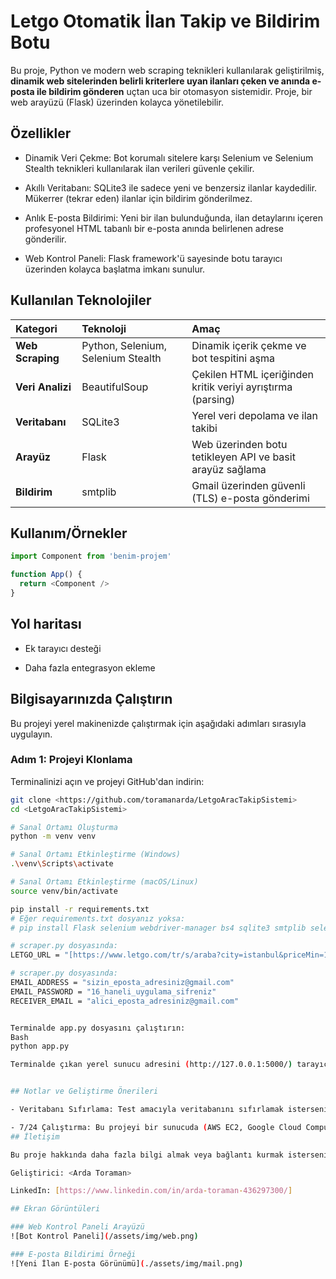 
# Letgo Otomatik İlan Takip ve Bildirim Botu

Bu proje, Python ve modern web scraping teknikleri kullanılarak geliştirilmiş, **dinamik web sitelerinden belirli kriterlere uyan ilanları çeken ve anında e-posta ile bildirim gönderen** uçtan uca bir otomasyon sistemidir. Proje, bir web arayüzü (Flask) üzerinden kolayca yönetilebilir.


## Özellikler

- Dinamik Veri Çekme: Bot korumalı sitelere karşı Selenium ve Selenium Stealth teknikleri kullanılarak ilan verileri güvenle çekilir.

- Akıllı Veritabanı: SQLite3 ile sadece yeni ve benzersiz ilanlar kaydedilir. Mükerrer (tekrar eden) ilanlar için bildirim gönderilmez.

- Anlık E-posta Bildirimi: Yeni bir ilan bulunduğunda, ilan detaylarını içeren profesyonel HTML tabanlı bir e-posta anında belirlenen adrese gönderilir.

- Web Kontrol Paneli: Flask framework'ü sayesinde botu tarayıcı üzerinden kolayca başlatma imkanı sunulur.

  
## Kullanılan Teknolojiler

| Kategori | Teknoloji | Amaç |
| :--- | :--- | :--- |
| **Web Scraping** | Python, Selenium, Selenium Stealth | Dinamik içerik çekme ve bot tespitini aşma |
| **Veri Analizi** | BeautifulSoup | Çekilen HTML içeriğinden kritik veriyi ayrıştırma (parsing) |
| **Veritabanı** | SQLite3 | Yerel veri depolama ve ilan takibi |
| **Arayüz** | Flask | Web üzerinden botu tetikleyen API ve basit arayüz sağlama |
| **Bildirim** | smtplib | Gmail üzerinden güvenli (TLS) e-posta gönderimi |

  
## Kullanım/Örnekler

```javascript
import Component from 'benim-projem'

function App() {
  return <Component />
}
```

  
## Yol haritası

- Ek tarayıcı desteği

- Daha fazla entegrasyon ekleme

  
## Bilgisayarınızda Çalıştırın

Bu projeyi yerel makinenizde çalıştırmak için aşağıdaki adımları sırasıyla uygulayın.

### Adım 1: Projeyi Klonlama

Terminalinizi açın ve projeyi GitHub'dan indirin:

```bash
git clone <https://github.com/toramanarda/LetgoAracTakipSistemi>
cd <LetgoAracTakipSistemi>

# Sanal Ortamı Oluşturma
python -m venv venv

# Sanal Ortamı Etkinleştirme (Windows)
.\venv\Scripts\activate

# Sanal Ortamı Etkinleştirme (macOS/Linux)
source venv/bin/activate

pip install -r requirements.txt
# Eğer requirements.txt dosyanız yoksa:
# pip install Flask selenium webdriver-manager bs4 sqlite3 smtplib selenium-stealth

# scraper.py dosyasında:
LETGO_URL = "[https://www.letgo.com/tr/s/araba?city=istanbul&priceMin=100000](https://www.letgo.com/tr/s/araba?city=istanbul&priceMin=100000)..."

# scraper.py dosyasında:
EMAIL_ADDRESS = "sizin_eposta_adresiniz@gmail.com" 
EMAIL_PASSWORD = "16_haneli_uygulama_sifreniz"    
RECEIVER_EMAIL = "alici_eposta_adresiniz@gmail.com"


Terminalde app.py dosyasını çalıştırın:
Bash
python app.py

Terminalde çıkan yerel sunucu adresini (http://127.0.0.1:5000/) tarayıcınızda açın.


## Notlar ve Geliştirme Önerileri

- Veritabanı Sıfırlama: Test amacıyla veritabanını sıfırlamak isterseniz, proje klasörünüzdeki ilan_takip.db dosyasını silebilirsiniz.

- 7/24 Çalıştırma: Bu projeyi bir sunucuda (AWS EC2, Google Cloud Compute Engine) 7/24 çalıştırmak için screen veya systemd servisleri kullanılmalıdır.
## İletişim

Bu proje hakkında daha fazla bilgi almak veya bağlantı kurmak isterseniz:

Geliştirici: <Arda Toraman>

LinkedIn: [https://www.linkedin.com/in/arda-toraman-436297300/]

## Ekran Görüntüleri

### Web Kontrol Paneli Arayüzü
![Bot Kontrol Paneli](/assets/img/web.png)

### E-posta Bildirimi Örneği
![Yeni İlan E-posta Görünümü](./assets/img/mail.png)

  